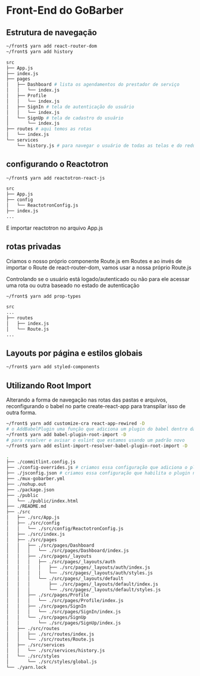 # Front-End do GoBarber

## Estrutura de navegação

```bash
~/front$ yarn add react-router-dom
~/front$ yarn add history

src
├── App.js
├── index.js
├── pages
│   ├── Dashboard # lista os agendamentos do prestador de serviço
│   │   └── index.js
│   ├── Profile
│   │   └── index.js
│   ├── SignIn # tela de autenticação do usuário
│   │   └── index.js
│   └── SignUp # tela de cadastro do usuário
│       └── index.js
├── routes # aqui temos as rotas
│   └── index.js
└── services
    └── history.js # para navegar o usuário de todas as telas e do redux
```

## configurando o Reactotron

```bash
~/front$ yarn add reactotron-react-js

src
├── App.js
├── config
│   └── ReactotronConfig.js
├── index.js
...
```

E importar reactotron no arquivo App.js

## rotas privadas

Criamos o nosso próprio componente Route.js em Routes e ao invés de importar o Route de react-router-dom, vamos usar a nossa próprio Route.js

Controlando se o usuário está logado/autenticado ou não para ele acessar uma rota ou outra baseado no estado de autenticação

```bash
~/front$ yarn add prop-types

src
...
├── routes
│   ├── index.js
│   └── Route.js
...
```

## Layouts por página e estilos globais

```bash
~/front$ yarn add styled-components
```

## Utilizando Root Import

Alterando a forma de navegação nas rotas das pastas e arquivos, reconfigurando o babel no parte create-react-app para transpilar isso de outra forma.

```bash
~/front$ yarn add customize-cra react-app-rewired -D
# o AddBabelPlugin uma função que adiciona um plugin do babel dentro das configurações do react, com override estou substituindo configurações do create-react-app
~/front$ yarn add babel-plugin-root-import -D
# para resolver e avisar o eslint que estamos usando um padrão novo
~/front$ yarn add eslint-import-resolver-babel-plugin-root-import -D

.
├── ./commitlint.config.js
├── ./config-overrides.js # criamos essa configuração que adiciona o plugin
├── ./jsconfig.json # criamos essa configuração que habilita o plugin no eslint
├── ./mux-gobarber.yml
├── ./nohup.out
├── ./package.json
├── ./public
│   └── ./public/index.html
├── ./README.md
├── ./src
│   ├── ./src/App.js
│   ├── ./src/config
│   │   └── ./src/config/ReactotronConfig.js
│   ├── ./src/index.js
│   ├── ./src/pages
│   │   ├── ./src/pages/Dashboard
│   │   │   └── ./src/pages/Dashboard/index.js
│   │   ├── ./src/pages/_layouts
│   │   │   ├── ./src/pages/_layouts/auth
│   │   │   │   ├── ./src/pages/_layouts/auth/index.js
│   │   │   │   └── ./src/pages/_layouts/auth/styles.js
│   │   │   └── ./src/pages/_layouts/default
│   │   │       ├── ./src/pages/_layouts/default/index.js
│   │   │       └── ./src/pages/_layouts/default/styles.js
│   │   ├── ./src/pages/Profile
│   │   │   └── ./src/pages/Profile/index.js
│   │   ├── ./src/pages/SignIn
│   │   │   └── ./src/pages/SignIn/index.js
│   │   └── ./src/pages/SignUp
│   │       └── ./src/pages/SignUp/index.js
│   ├── ./src/routes
│   │   ├── ./src/routes/index.js
│   │   └── ./src/routes/Route.js
│   ├── ./src/services
│   │   └── ./src/services/history.js
│   └── ./src/styles
│       └── ./src/styles/global.js
└── ./yarn.lock
```
